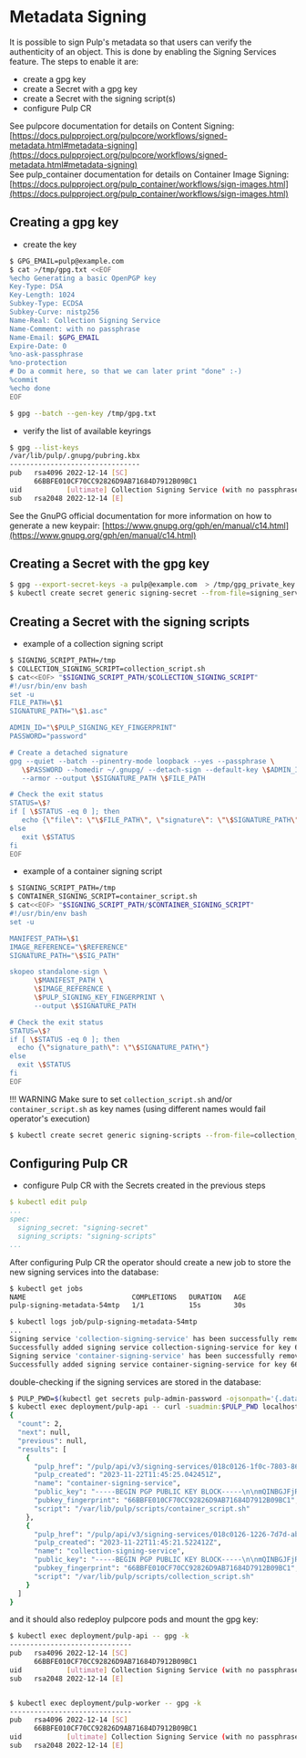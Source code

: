 # Metadata Signing

It is possible to sign Pulp's metadata so that users can verify the authenticity of an object.
This is done by enabling the Signing Services feature. The steps to enable it are:

* create a gpg key
* create a Secret with a gpg key
* create a Secret with the signing script(s)
* configure Pulp CR

See pulpcore documentation for details on Content Signing: [https://docs.pulpproject.org/pulpcore/workflows/signed-metadata.html#metadata-signing](https://docs.pulpproject.org/pulpcore/workflows/signed-metadata.html#metadata-signing)  
See pulp_container documentation for details on Container Image Signing: [https://docs.pulpproject.org/pulp_container/workflows/sign-images.html](https://docs.pulpproject.org/pulp_container/workflows/sign-images.html)


## Creating a gpg key

* create the key
```bash
$ GPG_EMAIL=pulp@example.com
$ cat >/tmp/gpg.txt <<EOF
%echo Generating a basic OpenPGP key
Key-Type: DSA
Key-Length: 1024
Subkey-Type: ECDSA
Subkey-Curve: nistp256
Name-Real: Collection Signing Service
Name-Comment: with no passphrase
Name-Email: $GPG_EMAIL
Expire-Date: 0
%no-ask-passphrase
%no-protection
# Do a commit here, so that we can later print "done" :-)
%commit
%echo done
EOF

$ gpg --batch --gen-key /tmp/gpg.txt
```

* verify the list of available keyrings
```bash
$ gpg --list-keys
/var/lib/pulp/.gnupg/pubring.kbx
--------------------------------
pub   rsa4096 2022-12-14 [SC]
      66BBFE010CF70CC92826D9AB71684D7912B09BC1
uid           [ultimate] Collection Signing Service (with no passphrase) <pulp@example.com>
sub   rsa2048 2022-12-14 [E]
```

See the GnuPG official documentation for more information on how to generate a new keypair: [https://www.gnupg.org/gph/en/manual/c14.html](https://www.gnupg.org/gph/en/manual/c14.html)

## Creating a Secret with the gpg key

```bash
$ gpg --export-secret-keys -a pulp@example.com  > /tmp/gpg_private_key.gpg
$ kubectl create secret generic signing-secret --from-file=signing_service.gpg=/tmp/gpg_private_key.gpg
```

## Creating a Secret with the signing scripts

* example of a collection signing script
```bash
$ SIGNING_SCRIPT_PATH=/tmp
$ COLLECTION_SIGNING_SCRIPT=collection_script.sh
$ cat<<EOF> "$SIGNING_SCRIPT_PATH/$COLLECTION_SIGNING_SCRIPT"
#!/usr/bin/env bash
set -u
FILE_PATH=\$1
SIGNATURE_PATH="\$1.asc"

ADMIN_ID="\$PULP_SIGNING_KEY_FINGERPRINT"
PASSWORD="password"

# Create a detached signature
gpg --quiet --batch --pinentry-mode loopback --yes --passphrase \
   \$PASSWORD --homedir ~/.gnupg/ --detach-sign --default-key \$ADMIN_ID \
   --armor --output \$SIGNATURE_PATH \$FILE_PATH

# Check the exit status
STATUS=\$?
if [ \$STATUS -eq 0 ]; then
   echo {\"file\": \"\$FILE_PATH\", \"signature\": \"\$SIGNATURE_PATH\"}
else
   exit \$STATUS
fi
EOF
```

* example of a container signing script
```bash
$ SIGNING_SCRIPT_PATH=/tmp
$ CONTAINER_SIGNING_SCRIPT=container_script.sh
$ cat<<EOF> "$SIGNING_SCRIPT_PATH/$CONTAINER_SIGNING_SCRIPT"
#!/usr/bin/env bash
set -u

MANIFEST_PATH=\$1
IMAGE_REFERENCE="\$REFERENCE"
SIGNATURE_PATH="\$SIG_PATH"

skopeo standalone-sign \
      \$MANIFEST_PATH \
      \$IMAGE_REFERENCE \
      \$PULP_SIGNING_KEY_FINGERPRINT \
      --output \$SIGNATURE_PATH

# Check the exit status
STATUS=\$?
if [ \$STATUS -eq 0 ]; then
  echo {\"signature_path\": \"\$SIGNATURE_PATH\"}
else
  exit \$STATUS
fi
EOF
```

!!! WARNING
    Make sure to set `collection_script.sh` and/or `container_script.sh` as key names (using different names would fail operator's execution)

```bash
$ kubectl create secret generic signing-scripts --from-file=collection_script.sh=/tmp/collection_script.sh --from-file=container_script.sh=/tmp/container_script.sh
```

## Configuring Pulp CR

* configure Pulp CR with the Secrets created in the previous steps
```yaml
$ kubectl edit pulp
...
spec:
  signing_secret: "signing-secret"
  signing_scripts: "signing-scripts"
...
```

After configuring Pulp CR the operator should create a new job to store the new
signing services into the database:
```bash
$ kubectl get jobs
NAME                          COMPLETIONS   DURATION   AGE
pulp-signing-metadata-54mtp   1/1           15s        30s

$ kubectl logs job/pulp-signing-metadata-54mtp
...
Signing service 'collection-signing-service' has been successfully removed.
Successfully added signing service collection-signing-service for key 66BBFE010CF70CC92826D9AB71684D7912B09BC1.
Signing service 'container-signing-service' has been successfully removed.
Successfully added signing service container-signing-service for key 66BBFE010CF70CC92826D9AB71684D7912B09BC1.
```

double-checking if the signing services are stored in the database:
```bash
$ PULP_PWD=$(kubectl get secrets pulp-admin-password -ojsonpath='{.data.password}'|base64 -d)
$ kubectl exec deployment/pulp-api -- curl -suadmin:$PULP_PWD localhost:24817/pulp/api/v3/signing-services/|jq
{
  "count": 2,
  "next": null,
  "previous": null,
  "results": [
    {
      "pulp_href": "/pulp/api/v3/signing-services/018c0126-1f0c-7803-868d-1a1ee7210db1/",
      "pulp_created": "2023-11-22T11:45:25.042451Z",
      "name": "container-signing-service",
      "public_key": "-----BEGIN PGP PUBLIC KEY BLOCK-----\n\nmQINBGJFjREBEACS1aBb6sqz1kfO/Ii...",
      "pubkey_fingerprint": "66BBFE010CF70CC92826D9AB71684D7912B09BC1",
      "script": "/var/lib/pulp/scripts/container_script.sh"
    },
    {
      "pulp_href": "/pulp/api/v3/signing-services/018c0126-1226-7d7d-abae-aebdc040743c/",
      "pulp_created": "2023-11-22T11:45:21.522412Z",
      "name": "collection-signing-service",
      "public_key": "-----BEGIN PGP PUBLIC KEY BLOCK-----\n\nmQINBGJFjREBE...",
      "pubkey_fingerprint": "66BBFE010CF70CC92826D9AB71684D7912B09BC1",
      "script": "/var/lib/pulp/scripts/collection_script.sh"
    }
  ]
}
```

and it should also redeploy pulpcore pods and mount the gpg key:
```bash
$ kubectl exec deployment/pulp-api -- gpg -k
------------------------------
pub   rsa4096 2022-12-14 [SC]
      66BBFE010CF70CC92826D9AB71684D7912B09BC1
uid           [ultimate] Collection Signing Service (with no passphrase) <pulp@example.com>
sub   rsa2048 2022-12-14 [E]


$ kubectl exec deployment/pulp-worker -- gpg -k
------------------------------
pub   rsa4096 2022-12-14 [SC]
      66BBFE010CF70CC92826D9AB71684D7912B09BC1
uid           [ultimate] Collection Signing Service (with no passphrase) <pulp@example.com>
sub   rsa2048 2022-12-14 [E]
```
